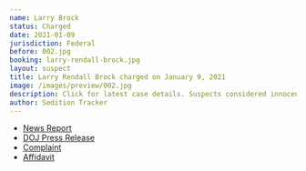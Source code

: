 ```yaml
---
name: Larry Brock
status: Charged
date: 2021-01-09
jurisdiction: Federal
before: 002.jpg
booking: larry-rendall-brock.jpg
layout: suspect
title: Larry Rendall Brock charged on January 9, 2021
image: /images/preview/002.jpg
description: Click for latest case details. Suspects considered innocent until proven guilty.
author: Sedition Tracker
---
```


- [News Report](https://www.nbcdfw.com/news/local/fbi-arrests-grapevine-man-photographed-in-tactical-gear-on-us-senate-floor/2524718/)
- [DOJ Press Release](https://www.justice.gov/usao-dc/pr/two-men-charged-connection-events-us-capitol)
- [Complaint](https://www.justice.gov/usao-dc/press-release/file/1352016/download)
- [Affidavit](https://www.justice.gov/usao-dc/press-release/file/1352026/download)
